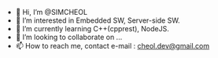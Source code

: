 - 👋 Hi, I’m @SIMCHEOL
- 👀 I’m interested in Embedded SW, Server-side SW.
- 🌱 I’m currently learning C++(cpprest), NodeJS.
- 💞️ I’m looking to collaborate on ...
- 📫 How to reach me, contact e-mail : cheol.dev@gmail.com

<!---
SIMCHEOL/SIMCHEOL is a ✨ special ✨ repository because its `README.md` (this file) appears on your GitHub profile.
You can click the Preview link to take a look at your changes.
--->
